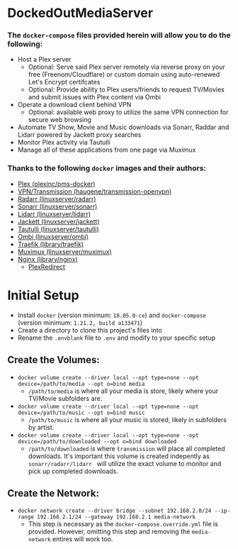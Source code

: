 # DockedOutMediaServer
<h3>The <code>docker-compose</code> files provided herein will allow you to do the following:</h3>
<ul>
    <li>Host a Plex server
        <ul>
            <li>Optional: Serve said Plex server remotely via reverse proxy on your free (Freenom/Cloudflare) or custom domain using auto-renewed Let's Encrypt certifcates</li>
            <li>Optional: Provide ability to Plex users/friends to request TV/Movies and submit issues with Plex content via Ombi</li>
        </ul>
    </li>
    <li>Operate a download client behind VPN
        <ul>
            <li>Optional: available web proxy to utilize the same VPN connection for secure web browsing</li>
        </ul>
    </li>
    <li>Automate TV Show, Movie and Music downloads via Sonarr, Raddar and Lidarr powered by Jackett proxy searches</li>
    <li>Monitor Plex activity via Tautulli</li>
    <li>Manage all of these applications from one page via Muximux</li>
</ul>
    
<h3>Thanks to the following <code>docker</code> images and their authors:</h3>

<ul>
    <li><a href="https://hub.docker.com/r/plexinc/pms-docker/">Plex (plexinc/pms-docker)</a></li>
    <li><a href="https://hub.docker.com/r/haugene/transmission-openvpn/">VPN/Transmission (haugene/transmission-openvpn)</a></li>
    <li><a href="https://hub.docker.com/r/linuxserver/radarr/">Radarr (linuxserver/radarr)</a></li>
    <li><a href="https://hub.docker.com/r/linuxserver/sonarr/">Sonarr (linuxserver/sonarr)</a></li>
    <li><a href="https://hub.docker.com/r/linuxserver/lidarr/">Lidarr (linuxserver/lidarr)</a></li>
    <li><a href="https://hub.docker.com/r/linuxserver/jackett/">Jackett (linuxserver/jackett)</a></li>
    <li><a href="https://hub.docker.com/r/linuxserver/tautulli/">Tautulli (linuxserver/tautulli)</a></li>
    <li><a href="https://hub.docker.com/r/linuxserver/ombi/">Ombi (linuxserver/ombi)</a></li>
    <li><a href="https://hub.docker.com/_/traefik/">Traefik (library/traefik)</a></li>
    <li><a href="https://hub.docker.com/r/linuxserver/muximux">Muximux (linuxserver/muximux)</a></li>
    <li><a href="https://hub.docker.com/_/nginx/">Nginx (library/nginx)</a>
        <ul>
            <li><a href="https://github.com/ITRav4/PlexRedirect">PlexRedirect<a></li>
        </ul>
    </li>
</ul>

<h1>Initial Setup</h1>
<ul>
    <li>Install <code>docker</code> (version minimum: <code>18.05.0-ce</code>) and <code>docker-compose</code> (version minimum: <code>1.21.2, build a133471</code>)</li>
    <li>Create a directory to clone this project's files into</li>
    <li>Rename the <code>.envblank</code> file to <code>.env</code> and modify to your specific setup</li>
</ul>

<h2>Create the Volumes:</h2>

<ul>
    <li><code>docker volume create --driver local --opt type=none --opt device=/path/to/media --opt o=bind media</code>
        <ul>
            <li><code>/path/to/media</code> is where all your media is store, likely where your TV/Movie subfolders are.</li>
        </ul>
    </li>
    <li><code>docker volume create --driver local --opt type=none --opt device=/path/to/music --opt o=bind music</code>
        <ul>
            <li><code>/path/to/music</code> is where all your music is stored, likely in subfolders by artist.</li>
        </ul>
    </li>
    <li><code>docker volume create --driver local --opt type=none --opt device=/path/to/downloaded --opt o=bind downloaded</code>
        <ul>
            <li><code>/path/to/downloaded</code> is where <code>transmission</code> will place all completed downloads. It's important this volume is created indepently as <code>sonarr/radarr/lidarr </code> will utilize the exact volume to monitor and pick up completed downloads.</li>           
        </ul>
    </li>
</ul>

<h2>Create the Network:</h2>

<ul>
    <li><code>docker network create --driver bridge --subnet 192.168.2.0/24 --ip-range 192.168.2.1/24 --gateway 192.168.2.1 media-network</code>
        <ul>
            <li>This step is necessary as the <code>docker-compose.override.yml</code> file is provided. However, omitting this step and removing the <code>media-network</code> entires will work too.</li>
        </ul>
    </li>
           
